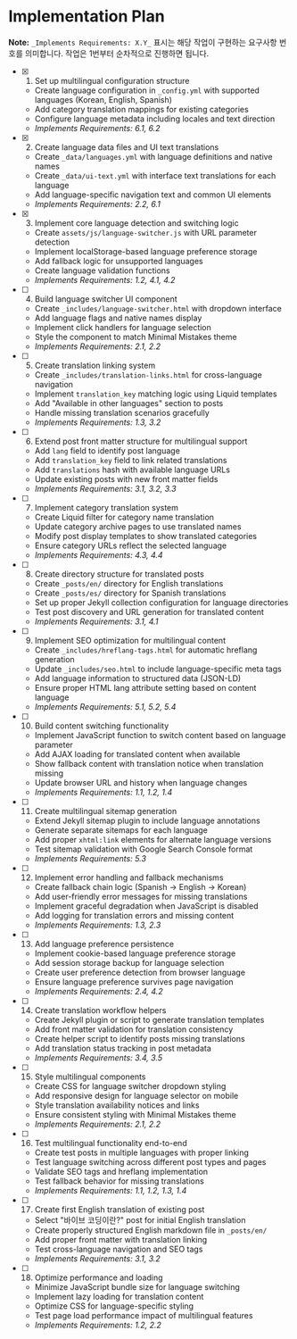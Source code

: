 # Implementation Plan

**Note:** `_Implements Requirements: X.Y_` 표시는 해당 작업이 구현하는 요구사항 번호를 의미합니다. 작업은 1번부터 순차적으로 진행하면 됩니다.

- [x] 1. Set up multilingual configuration structure
  - Create language configuration in `_config.yml` with supported languages (Korean, English, Spanish)
  - Add category translation mappings for existing categories
  - Configure language metadata including locales and text direction
  - _Implements Requirements: 6.1, 6.2_

- [x] 2. Create language data files and UI text translations
  - Create `_data/languages.yml` with language definitions and native names
  - Create `_data/ui-text.yml` with interface text translations for each language
  - Add language-specific navigation text and common UI elements
  - _Implements Requirements: 2.2, 6.1_

- [x] 3. Implement core language detection and switching logic
  - Create `assets/js/language-switcher.js` with URL parameter detection
  - Implement localStorage-based language preference storage
  - Add fallback logic for unsupported languages
  - Create language validation functions
  - _Implements Requirements: 1.2, 4.1, 4.2_

- [ ] 4. Build language switcher UI component
  - Create `_includes/language-switcher.html` with dropdown interface
  - Add language flags and native names display
  - Implement click handlers for language selection
  - Style the component to match Minimal Mistakes theme
  - _Implements Requirements: 2.1, 2.2_

- [ ] 5. Create translation linking system
  - Create `_includes/translation-links.html` for cross-language navigation
  - Implement `translation_key` matching logic using Liquid templates
  - Add "Available in other languages" section to posts
  - Handle missing translation scenarios gracefully
  - _Implements Requirements: 1.3, 3.2_

- [ ] 6. Extend post front matter structure for multilingual support
  - Add `lang` field to identify post language
  - Add `translation_key` field to link related translations
  - Add `translations` hash with available language URLs
  - Update existing posts with new front matter fields
  - _Implements Requirements: 3.1, 3.2, 3.3_

- [ ] 7. Implement category translation system
  - Create Liquid filter for category name translation
  - Update category archive pages to use translated names
  - Modify post display templates to show translated categories
  - Ensure category URLs reflect the selected language
  - _Implements Requirements: 4.3, 4.4_

- [ ] 8. Create directory structure for translated posts
  - Create `_posts/en/` directory for English translations
  - Create `_posts/es/` directory for Spanish translations
  - Set up proper Jekyll collection configuration for language directories
  - Test post discovery and URL generation for translated content
  - _Implements Requirements: 3.1, 4.1_

- [ ] 9. Implement SEO optimization for multilingual content
  - Create `_includes/hreflang-tags.html` for automatic hreflang generation
  - Update `_includes/seo.html` to include language-specific meta tags
  - Add language information to structured data (JSON-LD)
  - Ensure proper HTML lang attribute setting based on content language
  - _Implements Requirements: 5.1, 5.2, 5.4_

- [ ] 10. Build content switching functionality
  - Implement JavaScript function to switch content based on language parameter
  - Add AJAX loading for translated content when available
  - Show fallback content with translation notice when translation missing
  - Update browser URL and history when language changes
  - _Implements Requirements: 1.1, 1.2, 1.4_

- [ ] 11. Create multilingual sitemap generation
  - Extend Jekyll sitemap plugin to include language annotations
  - Generate separate sitemaps for each language
  - Add proper `xhtml:link` elements for alternate language versions
  - Test sitemap validation with Google Search Console format
  - _Implements Requirements: 5.3_

- [ ] 12. Implement error handling and fallback mechanisms
  - Create fallback chain logic (Spanish → English → Korean)
  - Add user-friendly error messages for missing translations
  - Implement graceful degradation when JavaScript is disabled
  - Add logging for translation errors and missing content
  - _Implements Requirements: 1.3, 2.3_

- [ ] 13. Add language preference persistence
  - Implement cookie-based language preference storage
  - Add session storage backup for language selection
  - Create user preference detection from browser language
  - Ensure language preference survives page navigation
  - _Implements Requirements: 2.4, 4.2_

- [ ] 14. Create translation workflow helpers
  - Create Jekyll plugin or script to generate translation templates
  - Add front matter validation for translation consistency
  - Create helper script to identify posts missing translations
  - Add translation status tracking in post metadata
  - _Implements Requirements: 3.4, 3.5_

- [ ] 15. Style multilingual components
  - Create CSS for language switcher dropdown styling
  - Add responsive design for language selector on mobile
  - Style translation availability notices and links
  - Ensure consistent styling with Minimal Mistakes theme
  - _Implements Requirements: 2.1, 2.2_

- [ ] 16. Test multilingual functionality end-to-end
  - Create test posts in multiple languages with proper linking
  - Test language switching across different post types and pages
  - Validate SEO tags and hreflang implementation
  - Test fallback behavior for missing translations
  - _Implements Requirements: 1.1, 1.2, 1.3, 1.4_

- [ ] 17. Create first English translation of existing post
  - Select "바이브 코딩이란?" post for initial English translation
  - Create properly structured English markdown file in `_posts/en/`
  - Add proper front matter with translation linking
  - Test cross-language navigation and SEO tags
  - _Implements Requirements: 3.1, 3.2_

- [ ] 18. Optimize performance and loading
  - Minimize JavaScript bundle size for language switching
  - Implement lazy loading for translation content
  - Optimize CSS for language-specific styling
  - Test page load performance impact of multilingual features
  - _Implements Requirements: 1.2, 2.2_